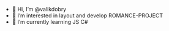 - 👋 Hi, I’m @valikdobry
- 👀 I’m interested in layout and develop ROMANCE-PROJECT
- 🌱 I’m currently learning JS C#

<!---
valikdobry/valikdobry is a ✨ special ✨ repository because its `README.md` (this file) appears on your GitHub profile.
You can click the Preview link to take a look at your changes.
--->
